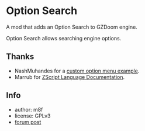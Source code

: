 # Option Search

A mod that adds an Option Search to GZDoom engine.

Option Search allows searching engine options.

## Thanks

* NashMuhandes for a [custom option menu example](https://forum.zdoom.org/viewtopic.php?f=46&t=62641#p1080654).
* Marrub for [ZScript Language Documentation](https://github.com/marrub--/zscript-doc).

## Info

* author: m8f
* license: GPLv3
* [forum post](https://forum.zdoom.org/viewtopic.php?f=105&t=63945#p1095001)
